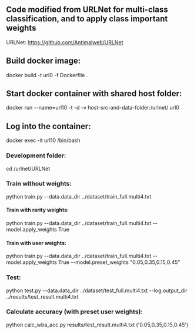 ## Code modified from URLNet for multi-class classification, and to apply class important weights

URLNet: https://github.com/Antimalweb/URLNet 

## Build docker image:

docker build -t url0 -f Dockerfile .

## Start docker container with shared host folder:

docker run --name=url10 -t -d -v host-src-and-data-folder:/urlnet/ url0

## Log into the container:

docker exec -it url10 /bin/bash

### Development folder:

cd /urlnet/URLNet

### Train without weights:

python train.py --data.data_dir ../dataset/train_full.multi4.txt

#### Train with rarity weights:

python train.py --data.data_dir ../dataset/train_full.multi4.txt --model.apply_weights True

#### Train with user weights:

python train.py --data.data_dir ../dataset/train_full.multi4.txt --model.apply_weights True --model.preset_weights "0.05,0.35,0.15,0.45"

### Test:

python test.py --data.data_dir ../dataset/test_full.multi4.txt --log.output_dir ../results/test_result.multi4.txt

### Calculate accuracy (with preset user weights):

python calc_wba_acc.py results/test_result.multi4.txt ('0.05,0.35,0.15,0.45')